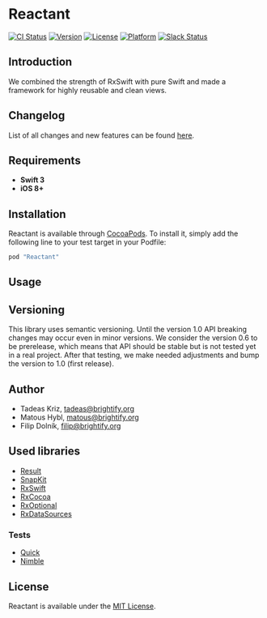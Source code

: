 # Reactant

[![CI Status](http://img.shields.io/travis/Brightify/Reactant.svg?style=flat)](https://travis-ci.org/Brightify/Reactant)
[![Version](https://img.shields.io/cocoapods/v/Reactant.svg?style=flat)](http://cocoapods.org/pods/Reactant)
[![License](https://img.shields.io/cocoapods/l/Reactant.svg?style=flat)](http://cocoapods.org/pods/Reactant)
[![Platform](https://img.shields.io/cocoapods/p/Reactant.svg?style=flat)](http://cocoapods.org/pods/Reactant)
[![Slack Status](http://swiftkit.brightify.org//badge.svg)](http://swiftkit.brightify.org)

## Introduction

We combined the strength of RxSwift with pure Swift and made a framework for highly reusable and clean views.

## Changelog

List of all changes and new features can be found [here](CHANGELOG.md).

## Requirements

- **Swift 3**
- **iOS 8+**

## Installation

Reactant is available through [CocoaPods](http://cocoapods.org). To install 
it, simply add the following line to your test target in your Podfile:

```ruby
pod "Reactant"
```

## Usage

## Versioning

This library uses semantic versioning. Until the version 1.0 API breaking changes may occur even in minor versions. We consider the version 0.6 to be prerelease, which means that API should be stable but is not tested yet in a real project. After that testing, we make needed adjustments and bump the version to 1.0 (first release).

## Author

* Tadeas Kriz, [tadeas@brightify.org](mailto:tadeas@brightify.org)
* Matous Hybl, [matous@brightify.org](mailto:matous@brightify.org)
* Filip Dolník, [filip@brightify.org](mailto:filip@brightify.org)

## Used libraries

* [Result](https://github.com/antitypical/Result)
* [SnapKit](https://github.com/SnapKit/SnapKit)
* [RxSwift](https://github.com/ReactiveX/RxSwift)
* [RxCocoa](https://github.com/ReactiveX/RxSwift)
* [RxOptional](https://github.com/RxSwiftCommunity/RxOptional)
* [RxDataSources](https://github.com/RxSwiftCommunity/RxDataSources)

### Tests

* [Quick](https://github.com/Quick/Quick)
* [Nimble](https://github.com/Quick/Nimble)

## License

Reactant is available under the [MIT License](LICENSE).
